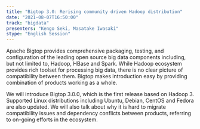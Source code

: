 ```yaml
---
title: "Bigtop 3.0: Rerising community driven Hadoop distribution"
date: "2021-08-07T16:50:00" 
track: "bigdata"
presenters: "Kengo Seki, Masatake Iwasaki"
stype: "English Session"
---
```

Apache Bigtop provides comprehensive packaging, testing, and configuration of the leading open source big data components including, but not limited to, Hadoop, HBase and Spark. While Hadoop ecosystem provides rich toolset for processing big data, there is no clear picture of compatibility between them. Bigtop makes introduction easy by providing combination of products working as a whole.
 

 We will introduce Bigtop 3.0.0, which is the first release based on Hadoop 3. Supported Linux distributions including Ubuntu, Debian, CentOS and Fedora are also updated. We will also talk about why it is hard to migrate compatibility issues and dependency conflicts between products, referring to on-going efforts in the ecosystem.